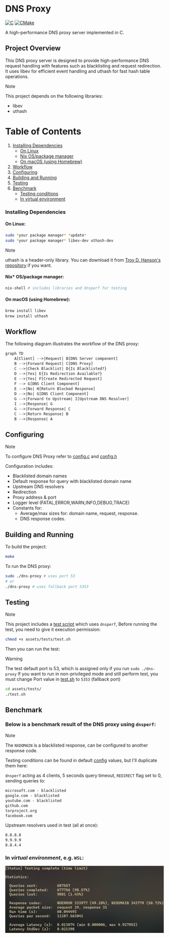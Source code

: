 # DNS Proxy

<a href="#"><img alt="C" src = "https://img.shields.io/badge/C-black.svg?style=for-the-badge&logo=c&logoColor=white"></a>
<a href="#"><img alt="CMake" src="https://img.shields.io/badge/Make-black?style=for-the-badge&logo=gnu&logoColor=white"></a>

A high-performance DNS proxy server implemented in C.

## Project Overview

This DNS proxy server is designed to provide high-performance DNS request handling with features such as blacklisting and request redirection. It uses libev for efficient event handling and uthash for fast hash table operations.

> [!NOTE]
> This project depends on the following libraries:
>
> - libev
> - uthash

# Table of Contents

1. [Installing Dependencies](#installing-dependencies)
   - [On Linux](#on-linux)
   - [Nix OS/package manager](#nix-ospackage-manager)
   - [On macOS (using Homebrew)](#on-macos-using-homebrew)
2. [Workflow](#workflow)
3. [Configuring](#configuring)
4. [Building and Running](#building-and-running)
5. [Testing](#testing)
6. [Benchmark](#benchmark)
   - [Testing conditions](#testing)
   - [In virtual environment](#in-virtual-environment)

### Installing Dependencies

#### On Linux:

```sh
sudo *your package manager* *update*
sudo *your package manager* libev-dev uthash-dev
```

> [!NOTE]
> uthash is a header-only library.
> You can download it from [Troy D. Hanson's repository](https://github.com/troydhanson/uthash) if you want.

#### Nix\* OS/package manager:

```sh
nix-shell # includes libraries and dnsperf for testing
```

#### On macOS (using Homebrew):

```sh
brew install libev
brew install uthash
```

## Workflow

The following diagram illustrates the workflow of the DNS proxy:

```mermaid
graph TD
    A[Client] -->|Request| B[DNS Server component]
    B -->|Forward Request| C[DNS Proxy]
    C -->|Check Blacklist| D{Is Blacklisted?}
    D -->|Yes| E{Is Redirection Available?}
    E -->|Yes| F[Create Redirected Request]
    F --> G[DNS Client Component]
    E -->|No| H[Return Blocked Response]
    D -->|No| G[DNS Client Component]
    G -->|Forward to Upstream| I[Upstream DNS Resolver]
    I -->|Response| G
    G -->|Forward Response| C
    C -->|Return Response| B
    B -->|Response| A
```

## Configuring

> [!NOTE]
> To configure DNS Proxy refer to [config.c](../src/config.c) and [config.h](../include/config.h)

Configuration includes:

- Blacklisted domain names
- Default response for query with blacklisted domain name
- Upstream DNS resolvers
- Redirection
- Proxy address & port
- Logger level (FATAL,ERROR,WARN,INFO,DEBUG,TRACE)
- Constants for:
  - Average/max sizes for: domain name, request, response.
  - DNS response codes.

## Building and Running

To build the project:

```sh
make
```

To run the DNS proxy:

```sh
sudo ./dns-proxy # uses port 53
# or
./dns-proxy # uses fallback port 5353
```

## Testing

> [!NOTE]
> This project includes a [test script](../assets/tests/test.sh) which uses `dnsperf`,
> Before running the test, you need to give it execution permission:

```sh
chmod +x assets/tests/test.sh
```

Then you can run the test:

> [!WARNING]
> The test default port is 53, which is assigned only if you run `sudo ./dns-proxy`
> If you want to run in non-privileged mode and still perform test, you must change
> Port value in [test.sh](../assets/tests/test.sh) to `5353` (fallback port)

```sh
cd assets/tests/
./test.sh
```

## Benchmark

### Below is a benchmark result of the DNS proxy using `dnsperf`:

> [!NOTE]
> The `NXDOMAIN` is a blacklisted response, can be configured to another response code.
>
> Testing conditions can be found in default [config](../src/config.c) values, but I'll duplicate them here:
>
> `dnsperf` acting as 4 clients, 5 seconds query timeout, `REDIRECT` flag set to 0,
> sending queries to:
>
> ```plaintext
> microsoft.com - blacklisted
> google.com - blacklisted
> youtube.com - blacklisted
> github.com
> torproject.org
> facebook.com
> ```
>
> Upstream resolvers used in test (all at once):
>
> ```plaintext
> 8.8.8.8
> 9.9.9.9
> 8.8.4.4
> ```

### In **_virtual environment_**, e.g. `WSL`:

![Benchmark result](../.github/wsl.png)
